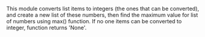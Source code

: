 This module converts list items to integers (the ones that can be converted), and create a new list of these numbers, then find the maximum value for list of numbers using max() function. 
If no one items can be converted to integer, function returns 'None'.

